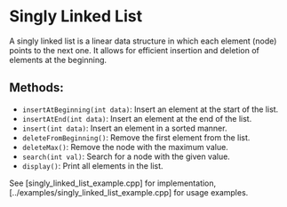 # Singly Linked List

A singly linked list is a linear data structure in which each element (node) points to the next one. It allows for efficient insertion and deletion of elements at the beginning.

## Methods:
- `insertAtBeginning(int data)`: Insert an element at the start of the list.
- `insertAtEnd(int data)`: Insert an element at the end of the list.
- `insert(int data)`: Insert an element in a sorted manner.
- `deleteFromBeginning()`: Remove the first element from the list.
- `deleteMax()`: Remove the node with the maximum value.
- `search(int val)`: Search for a node with the given value.
- `display()`: Print all elements in the list.

See [singly_linked_list_example.cpp] for implementation, [../examples/singly_linked_list_example.cpp] for usage examples.
